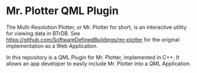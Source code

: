 Mr. Plotter QML Plugin
======================

The Multi-Resolution Plotter, or Mr. Plotter for short, is an interactive utility for viewing data in BTrDB. See https://github.com/SoftwareDefinedBuildings/mr-plotter for the original implementation as a Web Application.

In this repository is a QML Plugin for Mr. Plotter, implemented in C++. It allows an app developer to easily include Mr. Plotter into a QML Application.

